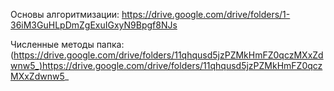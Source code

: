 Основы алгоритмизации: https://drive.google.com/drive/folders/1-36iM3GuHLpDmZgExuIGxyN9Bpgf8NJs

Численные методы папка:
(https://drive.google.com/drive/folders/11qhqusd5jzPZMkHmFZ0qczMXxZdwnw5_)https://drive.google.com/drive/folders/11qhqusd5jzPZMkHmFZ0qczMXxZdwnw5_
